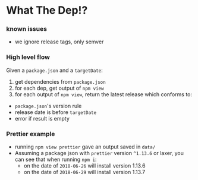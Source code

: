 # What The Dep!?

### known issues

* we ignore release tags, only semver

### High level flow

Given a `package.json` and a `targetDate`:

1. get dependencies from `package.json`
1. for each dep, get output of `npm view`
1. for each output of `npm view`, return the latest release which conforms to:
  * `package.json`'s version rule
  * release date is before `targetDate`
  * error if result is empty


###  Prettier example

* running `npm view prettier` gave an output saved in `data/`
* Assuming a package json with `prettier` version `^1.13.6` or laxer, you can see that when running `npm i`:
  * on the date of `2018-06-26` will install version 1.13.6
  * on the date of `2018-06-29` will install version 1.13.7






